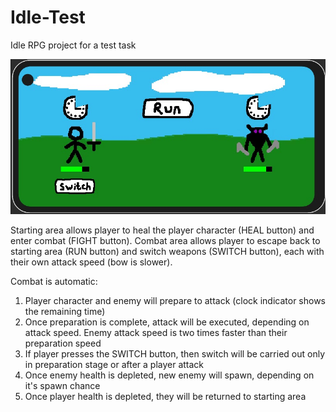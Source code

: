 # Idle-Test
Idle RPG project for a test task

![Model](screenshot.jpg)

Starting area allows player to heal the player character (HEAL button) and enter combat (FIGHT button).
Combat area allows player to escape back to starting area (RUN button) and switch weapons (SWITCH button), each with their own attack speed (bow is slower).

Combat is automatic:
1) Player character and enemy will prepare to attack (clock indicator shows the remaining time)
2) Once preparation is complete, attack will be executed, depending on attack speed. Enemy attack speed is two times faster than their preparation speed
3) If player presses the SWITCH button, then switch will be carried out only in preparation stage or after a player attack
4) Once enemy health is depleted, new enemy will spawn, depending on it's spawn chance
5) Once player health is depleted, they will be returned to starting area
